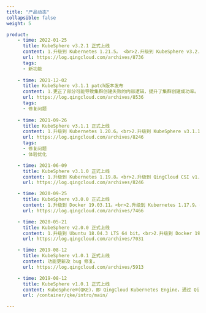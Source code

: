 ```yaml
---
title: "产品动态"
collapsible: false
weight: 5

product:
    - time: 2022-01-25
      title: KubeSphere v3.2.1 正式上线
      content: 1.升级到 Kubernetes 1.21.5。 <br>2.升级到 KubeSphere v3.2.1。<br>3.升级到 Docker 20.10.8。<br>4.新增了对GPU资源调度管理功能的支持，支持可视化创建GPU工作负载、调度GPU资源任务等。<br>5.自定义监控支持Grafana，强化可观测性。<br>6.新增支持存储卷克隆、快照和扩展等功能，提供更方便的持久化存储运维。
      url: https://log.qingcloud.com/archives/8736
      tags:
      - 新功能
    
    - time: 2021-12-02
      title: KubeSphere v3.1.1 patch版本发布
      content: 1.更正了部分可能导致集群创建失败的内部逻辑，提升了集群创建成功率。 <br>2.修复了因csi组件限制值过小导致集群持续报警的问题，校准了集群的报警能力。<br>3.更正了部分集群组件的版本，保证了相关功能的可用性和稳定性。<br>4.降低了磁盘消耗，降低了因磁盘可用容量不足导致集群升级失败的几率。<br>5.支持强制删除集群节点的能力，增强了集群可维护性。
      url: https://log.qingcloud.com/archives/8536
      tags:
      - 修复问题
      
    - time: 2021-09-26
      title: KubeSphere v3.1.1 正式上线
      content: 1.升级到 Kubernetes 1.20.6。<br>2.升级到 KubeSphere v3.1.1。<br>3.新增了一些集群创建前的检查项，优化了一些创建问题，提升了集群创建成功率。 <br>4.取消了对云平台中已下架类型的云硬盘挂载支持。<br>5.集群默认优先挂载容量型云硬盘（vos），提升了集群存储能力。<br>6.修复了一些bug，提升了集群稳定性。
      url: https://log.qingcloud.com/archives/8246
      tags:
      - 修复问题
      - 体验优化

    - time: 2021-06-09
      title: KubeSphere v3.1.0 正式上线
      content: 1.升级到 Kubernetes 1.19.8。<br>2.升级到 QingCloud CSI v1.2.1。<br>3.升级到 Docker 20.10.6。 <br>4.升级到 containerd 1.4.6。<br>5.内置 KubeSphere v3.1.0。<br>6.新增支持创建集群时选择 hostnic 网络插件。<br>7.新增支持 Kubernetes 审计规则，审计 webhook 的配置。
      url: https://log.qingcloud.com/archives/8246

    - time: 2020-09-25
      title: KubeSphere v3.0.0 正式上线
      content: 1.升级到 Docker 19.03.11。<br>2.升级到 Kubernetes 1.17.9。<br>3.升级到 QingCloud CSI v1.2.0。<br>4.升级到 Helm 3.2.1。<br>5.内置 KubeSphere v3.0.0。<br>6.新增支持自定义 K8s 组件参数；<br>7.增强安全性，客户端节点默认使用集群 ID 作为初始密码并支持绑定 SSH 密钥。
      url: https://log.qingcloud.com/archives/7466

    - time: 2020-05-21
      title: KubeSphere v2.0.0 正式上线
      content: 1.升级到 Ubuntu 18.04.3 LTS 64 bit。<br>2.升级到 Docker 19.03.4。<br>3.升级到 Kubernetes 1.16.7。<br>4.升级到 QingCloud CSI v1.1.1。<br>5.升级到 QingCloud Cloud Controller Manager v1.4.4。<br>6.升级到 Helm 2.14.3。<br>7.新增支持 GPU 节点。<br>8.同时支持多种类型的工作节点，节点 CPU Model 可配置。<br>9.内置 KubeSphere v2.1.1。<br>10.图形化选配 KubeSphere 功能组件。
      url: https://log.qingcloud.com/archives/7031

    - time: 2019-08-12
      title: KubeSphere v1.0.1 正式上线
      content: 功能更新及 bug 修复。
      url: https://log.qingcloud.com/archives/5913

    - time: 2019-08-12
      title: KubeSphere v1.0.1 正式上线
      content: KubeSphere®️(QKE)，即 QingCloud Kubernetes Engine，通过 QingCloud AppCenter 将KubeSphere®️ 诸多容器管理功能一键交付给终端用户，如多租户管理、DevOps、微服务治理、多租户日志检索、Kubernetes 监控中心等，同时省去了用户构建 Kuberentes 集群以及安装 KubeSphere 的过程，极大降低了运维成本并将容器上层业务功能快速带进客户真实业务场景。
      url: /container/qke/intro/main/

---
```

